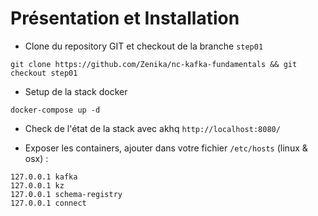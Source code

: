 # Présentation et Installation

- Clone du repository GIT et checkout de la branche `step01`

```console
git clone https://github.com/Zenika/nc-kafka-fundamentals && git checkout step01
```

- Setup de la stack docker

```console
docker-compose up -d
```

- Check de l'état de la stack avec akhq `http://localhost:8080/`

- Exposer les containers, ajouter dans votre fichier `/etc/hosts` (linux & osx) :

```
127.0.0.1 kafka
127.0.0.1 kz
127.0.0.1 schema-registry 
127.0.0.1 connect
```